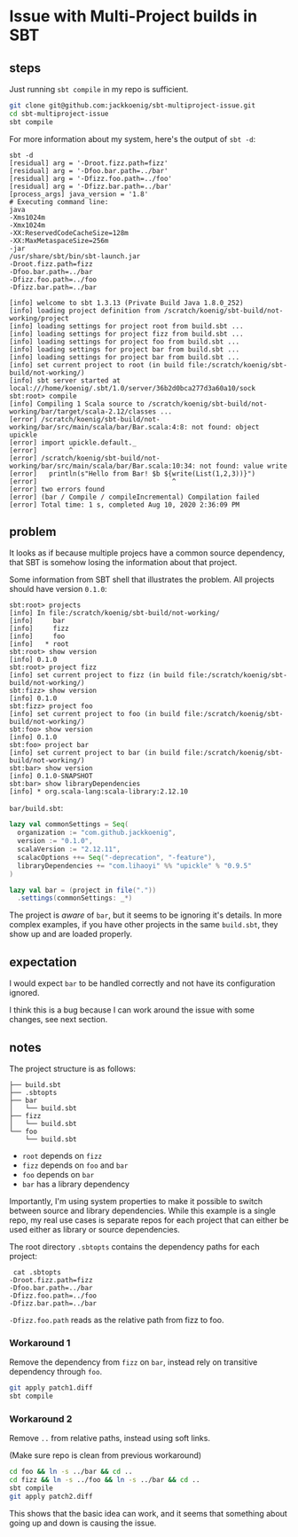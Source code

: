 # Issue with Multi-Project builds in SBT

## steps

Just running `sbt compile` in my repo is sufficient. 

```bash
git clone git@github.com:jackkoenig/sbt-multiproject-issue.git
cd sbt-multiproject-issue
sbt compile
```

For more information about my system, here's the output of `sbt -d`:

```
sbt -d
[residual] arg = '-Droot.fizz.path=fizz'
[residual] arg = '-Dfoo.bar.path=../bar'
[residual] arg = '-Dfizz.foo.path=../foo'
[residual] arg = '-Dfizz.bar.path=../bar'
[process_args] java_version = '1.8'
# Executing command line:
java
-Xms1024m
-Xmx1024m
-XX:ReservedCodeCacheSize=128m
-XX:MaxMetaspaceSize=256m
-jar
/usr/share/sbt/bin/sbt-launch.jar
-Droot.fizz.path=fizz
-Dfoo.bar.path=../bar
-Dfizz.foo.path=../foo
-Dfizz.bar.path=../bar

[info] welcome to sbt 1.3.13 (Private Build Java 1.8.0_252)
[info] loading project definition from /scratch/koenig/sbt-build/not-working/project
[info] loading settings for project root from build.sbt ...
[info] loading settings for project fizz from build.sbt ...
[info] loading settings for project foo from build.sbt ...
[info] loading settings for project bar from build.sbt ...
[info] loading settings for project bar from build.sbt ...
[info] set current project to root (in build file:/scratch/koenig/sbt-build/not-working/)
[info] sbt server started at local:///home/koenig/.sbt/1.0/server/36b2d0bca277d3a60a10/sock
sbt:root> compile
[info] Compiling 1 Scala source to /scratch/koenig/sbt-build/not-working/bar/target/scala-2.12/classes ...
[error] /scratch/koenig/sbt-build/not-working/bar/src/main/scala/bar/Bar.scala:4:8: not found: object upickle
[error] import upickle.default._
[error]        ^
[error] /scratch/koenig/sbt-build/not-working/bar/src/main/scala/bar/Bar.scala:10:34: not found: value write
[error]   println(s"Hello from Bar! $b ${write(List(1,2,3))}")
[error]                                  ^
[error] two errors found
[error] (bar / Compile / compileIncremental) Compilation failed
[error] Total time: 1 s, completed Aug 10, 2020 2:36:09 PM
```

## problem

It looks as if because multiple projecs have a common source dependency, that SBT is somehow losing the information about that project.

Some information from SBT shell that illustrates the problem. All projects should have version `0.1.0`:
```
sbt:root> projects
[info] In file:/scratch/koenig/sbt-build/not-working/
[info]     bar
[info]     fizz
[info]     foo
[info]   * root
sbt:root> show version
[info] 0.1.0
sbt:root> project fizz
[info] set current project to fizz (in build file:/scratch/koenig/sbt-build/not-working/)
sbt:fizz> show version
[info] 0.1.0
sbt:fizz> project foo
[info] set current project to foo (in build file:/scratch/koenig/sbt-build/not-working/)
sbt:foo> show version
[info] 0.1.0
sbt:foo> project bar
[info] set current project to bar (in build file:/scratch/koenig/sbt-build/not-working/)
sbt:bar> show version
[info] 0.1.0-SNAPSHOT
sbt:bar> show libraryDependencies
[info] * org.scala-lang:scala-library:2.12.10
```
`bar/build.sbt`:
```scala
lazy val commonSettings = Seq(
  organization := "com.github.jackkoenig",
  version := "0.1.0",
  scalaVersion := "2.12.11",
  scalacOptions ++= Seq("-deprecation", "-feature"),
  libraryDependencies += "com.lihaoyi" %% "upickle" % "0.9.5"
)

lazy val bar = (project in file("."))
  .settings(commonSettings: _*)
```

The project is *aware* of `bar`, but it seems to be ignoring it's details. In more complex examples, if you have other projects in the same `build.sbt`,
they show up and are loaded properly.

## expectation

I would expect `bar` to be handled correctly and not have its configuration ignored.

I think this is a bug because I can work around the issue with some changes, see next section.

## notes

The project structure is as follows:
```
├── build.sbt
├── .sbtopts
├── bar
│   └── build.sbt
├── fizz
│   └── build.sbt
└── foo
    └── build.sbt
```
* `root` depends on `fizz`
* `fizz` depends on `foo` and `bar`
* `foo` depends on `bar`
* `bar` has a library dependency

Importantly, I'm using system properties to make it possible to switch between source and library dependencies.
While this example is a single repo, my real use cases is separate repos for each project that can either be used either as library or source dependencies.

The root directory `.sbtopts` contains the dependency paths for each project:
```
 cat .sbtopts
-Droot.fizz.path=fizz
-Dfoo.bar.path=../bar
-Dfizz.foo.path=../foo
-Dfizz.bar.path=../bar
```
`-Dfizz.foo.path` reads as the relative path from fizz to foo.


### Workaround 1

Remove the dependency from `fizz` on `bar`, instead rely on transitive dependency through `foo`.

```bash
git apply patch1.diff
sbt compile
```

### Workaround 2

Remove `..` from relative paths, instead using soft links.

(Make sure repo is clean from previous workaround)

```bash
cd foo && ln -s ../bar && cd ..
cd fizz && ln -s ../foo && ln -s ../bar && cd ..
sbt compile
git apply patch2.diff
```

This shows that the basic idea can work, and it seems that something about going up and down is causing the issue.

